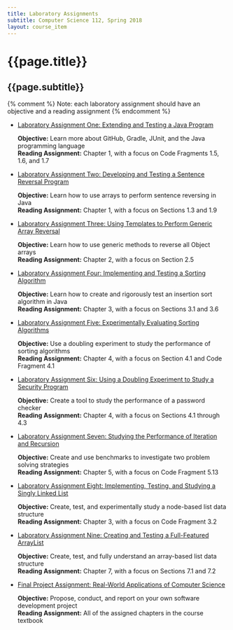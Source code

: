 ```yaml
---
title: Laboratory Assignments
subtitle: Computer Science 112, Spring 2018
layout: course_item
---
```


# {{page.title}}
## {{page.subtitle}}

{% comment %} Note: each laboratory assignment should have an objective and a reading assignment {% endcomment %}

<ul>

<li><a href="https://github.com/Allegheny-Computer-Science-112-S2018/cs112-S2018-sheets/releases/download/cs112S2018_all_sheets-12.0.1/cs112S2018_lab01.pdf">Laboratory Assignment One: Extending and Testing a Java Program</a> <p><b>Objective:</b> Learn more about GitHub, Gradle, JUnit, and the Java programming language<br><b>Reading Assignment:</b> Chapter 1, with a focus on Code Fragments 1.5, 1.6, and 1.7</p>

<li><a href="https://github.com/Allegheny-Computer-Science-112-S2018/cs112-S2018-sheets/releases/download/cs112S2018_all_sheets-12.0.1/cs112S2018_lab02.pdf">Laboratory Assignment Two: Developing and Testing a Sentence Reversal Program</a> <p><b>Objective:</b> Learn how to use arrays to perform sentence reversing in Java<br><b>Reading Assignment:</b> Chapter 1, with a focus on Sections 1.3 and 1.9</p>

<li><a href="https://github.com/Allegheny-Computer-Science-112-S2018/cs112-S2018-sheets/releases/download/cs112S2018_all_sheets-12.0.1/cs112S2018_lab03.pdf">Laboratory Assignment Three: Using Templates to Perform Generic Array Reversal</a> <p><b>Objective:</b> Learn how to use generic methods to reverse all Object arrays<br><b>Reading Assignment:</b> Chapter 2, with a focus on Section 2.5</p>

<li><a href="https://github.com/Allegheny-Computer-Science-112-S2018/cs112-S2018-sheets/releases/download/cs112S2018_all_sheets-12.0.1/cs112S2018_lab04.pdf">Laboratory Assignment Four: Implementing and Testing a Sorting Algorithm</a> <p><b>Objective:</b> Learn how to create and rigorously test an insertion sort algorithm in Java<br><b>Reading Assignment:</b> Chapter 3, with a focus on Sections 3.1 and 3.6</p>

<li><a href="https://github.com/Allegheny-Computer-Science-112-S2018/cs112-S2018-sheets/releases/download/cs112S2018_all_sheets-12.0.1/cs112S2018_lab05.pdf">Laboratory Assignment Five: Experimentally Evaluating Sorting Algorithms</a> <p><b>Objective:</b> Use a doubling experiment to study the performance of sorting algorithms<br><b>Reading Assignment:</b> Chapter 4, with a focus on Section 4.1 and Code Fragment 4.1</p>

<li><a href="https://github.com/Allegheny-Computer-Science-112-S2018/cs112-S2018-sheets/releases/download/cs112S2018_all_sheets-12.0.1/cs112S2018_lab06.pdf">Laboratory Assignment Six: Using a Doubling Experiment to Study a Security Program</a> <p><b>Objective:</b> Create a tool to study the performance of a password checker<br><b>Reading Assignment:</b> Chapter 4, with a focus on Sections 4.1 through 4.3</p>

<li><a href="https://github.com/Allegheny-Computer-Science-112-S2018/cs112-S2018-sheets/releases/download/cs112S2018_all_sheets-13.0.1/cs112S2018_lab07.pdf">Laboratory Assignment Seven: Studying the Performance of Iteration and Recursion</a> <p><b>Objective:</b> Create and use benchmarks to investigate two problem solving strategies<br><b>Reading Assignment:</b> Chapter 5, with a focus on Code Fragment 5.13</p>

<li><a href="https://github.com/Allegheny-Computer-Science-112-S2018/cs112-S2018-sheets/releases/download/cs112S2018_all_sheets-16.0.1/cs112S2018_lab08.pdf">Laboratory Assignment Eight: Implementing, Testing, and Studying a Singly Linked List</a> <p><b>Objective:</b> Create, test, and experimentally study a node-based list data structure<br><b>Reading Assignment:</b> Chapter 3, with a focus on Code Fragment 3.2</p>

<li><a href="https://github.com/Allegheny-Computer-Science-112-S2018/cs112-S2018-sheets/releases/download/cs112S2018_all_sheets-19.0.2/cs112S2018_lab09.pdf">Laboratory Assignment Nine: Creating and Testing a Full-Featured ArrayList</a> <p><b>Objective:</b> Create, test, and fully understand an array-based list data structure<br><b>Reading Assignment:</b> Chapter 7, with a focus on Sections 7.1 and 7.2</p>

<li><a href="https://github.com/Allegheny-Computer-Science-112-S2018/cs112-S2018-sheets/releases/download/cs112S2018_all_sheets-20.0.2/cs112S2018_lab10.pdf">Final Project Assignment: Real-World Applications of Computer Science</a> <p><b>Objective:</b> Propose, conduct, and report on your own software development project<br><b>Reading Assignment:</b> All of the assigned chapters in the course textbook</p>

</ul>
